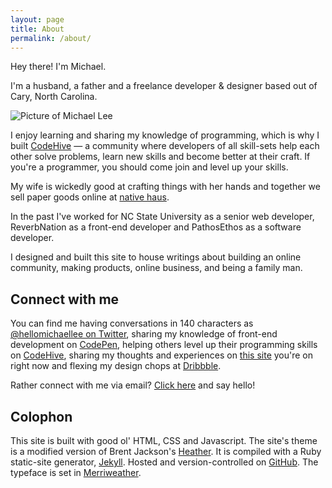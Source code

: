 ```yaml
---
layout: page
title: About
permalink: /about/
---
```


Hey there! I'm Michael.

I'm a husband, a father and a freelance developer &amp; designer based out of Cary, North Carolina.

![Picture of Michael Lee](http://i.michaellee.co/2015-michaellee-profile.jpg)

I enjoy learning and sharing my knowledge of programming, which is why I built [CodeHive](https://www.codehive.io) &mdash; a community where developers of all skill-sets help each other solve problems, learn new skills and become better at their craft. If you're a programmer, you should come join and level up your skills.

My wife is wickedly good at crafting things with her hands and together we sell paper goods online at [native haus](http://www.nativehaus.com).

In the past I've worked for NC State University as a senior web developer, ReverbNation as a front-end developer and PathosEthos as a software developer.

I designed and built this site to house writings about building an online community, making products, online business, and being a family man.

## Connect with me

You can find me having conversations in 140 characters as [@hellomichaellee on Twitter](https://twitter.com/hellomichaellee), sharing my knowledge of front-end development on [CodePen](http://codepen.io/michaellee), helping others level up their programming skills on [CodeHive](https://www.codehive.io/michaellee), sharing my thoughts and experiences on [this site](http://michaellee.co/writings/) you're on right now and flexing my design chops at [Dribbble](https://dribbble.com/michaellee).

Rather connect with me via email? [Click here](mailto:hellomichaellee@gmail.com?Subject=Hello%20Michael!) and say hello!

## Colophon

This site is built with good ol' HTML, CSS and Javascript. The site's theme is a modified version of Brent Jackson's [Heather](http://jxnblk.com/Heather/). It is compiled with a Ruby static-site generator, [Jekyll](http://jekyllrb.com). Hosted and version-controlled on [GitHub](https://github.com/michaellee/michaellee.github.io). The typeface is set in [Merriweather](http://www.google.com/fonts/specimen/Merriweather).
